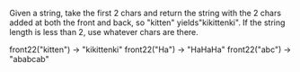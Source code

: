 Given a string, take the first 2 chars and return the string with the 2 chars added at both the front and back, so "kitten" yields"kikittenki". If the string length is less than 2, use whatever chars are there.


front22("kitten") → "kikittenki"
front22("Ha") → "HaHaHa"
front22("abc") → "ababcab"